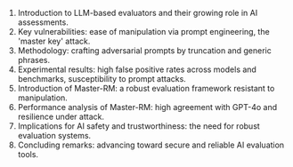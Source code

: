 1. Introduction to LLM-based evaluators and their growing role in AI assessments.
2. Key vulnerabilities: ease of manipulation via prompt engineering, the 'master key' attack.
3. Methodology: crafting adversarial prompts by truncation and generic phrases.
4. Experimental results: high false positive rates across models and benchmarks, susceptibility to prompt attacks.
5. Introduction of Master-RM: a robust evaluation framework resistant to manipulation.
6. Performance analysis of Master-RM: high agreement with GPT-4o and resilience under attack.
7. Implications for AI safety and trustworthiness: the need for robust evaluation systems.
8. Concluding remarks: advancing toward secure and reliable AI evaluation tools.
